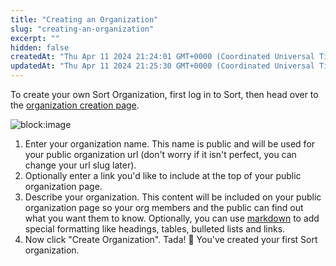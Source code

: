 ```yaml
---
title: "Creating an Organization"
slug: "creating-an-organization"
excerpt: ""
hidden: false
createdAt: "Thu Apr 11 2024 21:24:01 GMT+0000 (Coordinated Universal Time)"
updatedAt: "Thu Apr 11 2024 21:25:30 GMT+0000 (Coordinated Universal Time)"
---
```

To create your own Sort Organization, first log in to Sort, then head over to the [organization creation page](https://sort.xyz/orgs/new).

![block:image](https://files.readme.io/90b4715-Screenshot_2024-04-11_at_2.12.02_PM.png)

1. Enter your organization name. This name is public and will be used for your public organization url (don't worry if it isn't perfect, you can change your url slug later).
2. Optionally enter a link you'd like to include at the top of your public organization page.
3. Describe your organization. This content will be included on your public organization page so your org members and the public can find out what you want them to know. Optionally, you can use [markdown](https://commonmark.org/help/) to add special formatting like headings, tables, bulleted lists and links.
4. Now click "Create Organization". Tada! 🎉 You've created your first Sort organization.
